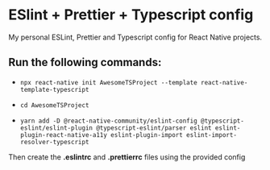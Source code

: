 # ESlint + Prettier + Typescript config

My personal ESLint, Prettier and Typescript config for React Native projects.

## Run the following commands:

- `npx react-native init AwesomeTSProject --template react-native-template-typescript`

- `cd AwesomeTSProject`

- `yarn add -D @react-native-community/eslint-config @typescript-eslint/eslint-plugin @typescript-eslint/parser eslint eslint-plugin-react-native-a11y eslint-plugin-import eslint-import-resolver-typescript`

Then create the **.eslintrc** and **.prettierrc** files using the provided config
